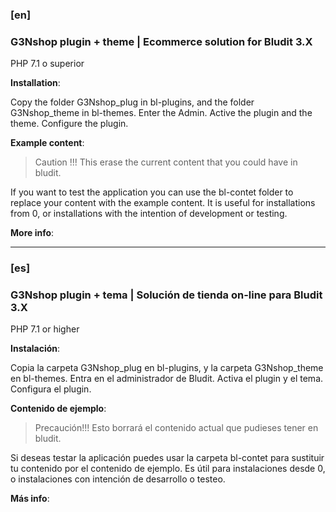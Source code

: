 ### [en]
### G3Nshop plugin + theme | Ecommerce solution for Bludit 3.X
PHP 7.1 o superior

**Installation**:

Copy the folder G3Nshop_plug in bl-plugins, and the folder G3Nshop_theme in bl-themes.
Enter the Admin. Active the plugin and the theme. Configure the plugin.

**Example content**:

> Caution !!!
> This erase the current content that you could have in bludit.

If you want to test the application you can use the bl-contet folder to replace your content with the example content.
It is useful for installations from 0, or installations with the intention of development or testing.

**More info**:

---

### [es]
### G3Nshop plugin + tema | Solución de tienda on-line para Bludit 3.X
PHP 7.1 or higher

**Instalación**:

Copia la carpeta G3Nshop_plug en bl-plugins, y la carpeta G3Nshop_theme en bl-themes.
Entra en el administrador de Bludit. Activa el plugin y el tema. Configura el plugin.

**Contenido de ejemplo**:

> Precaución!!!
> Esto borrará el contenido actual que pudieses tener en bludit.

Si deseas testar la aplicación puedes usar la carpeta bl-contet para sustituir tu contenido por el contenido de ejemplo.
Es útil para instalaciones desde 0, o instalaciones con intención de desarrollo o testeo.


**Más info**:


